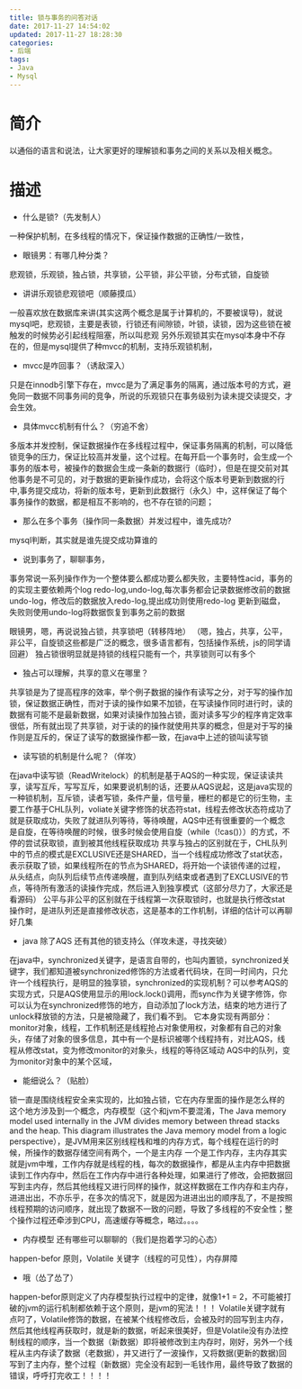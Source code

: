 ```yaml
---
title: 锁与事务的问答对话
date: 2017-11-27 14:54:02
updated: 2017-11-27 18:28:30
categories:
- 后端
tags:
- Java
- Mysql
---
```


# 简介

以通俗的语言和说法，让大家更好的理解锁和事务之间的关系以及相关概念。

# 描述

- 什么是锁?（先发制人）

一种保护机制，在多线程的情况下，保证操作数据的正确性/一致性，

- 眼镜男：有哪几种分类？

悲观锁，乐观锁，独占锁，共享锁，公平锁，非公平锁，分布式锁，自旋锁

- 讲讲乐观锁悲观锁吧（顺藤摸瓜）

一般喜欢放在数据库来讲(其实这两个概念是属于计算机的，不要被误导)，就说mysql吧，悲观锁，主要是表锁，行锁还有间隙锁，叶锁，读锁，因为这些锁在被触发的时候势必引起线程阻塞，所以叫悲观
另外乐观锁其实在mysql本身中不存在的，但是mysql提供了种mvcc的机制，支持乐观锁机制，

- mvcc是咋回事？（诱敌深入）

只是在innodb引擎下存在，mvcc是为了满足事务的隔离，通过版本号的方式，避免同一数据不同事务间的竞争，所说的乐观锁只在事务级别为读未提交读提交，才会生效。

- 具体mvcc机制有什么？（穷追不舍）

多版本并发控制，保证数据操作在多线程过程中，保证事务隔离的机制，可以降低锁竞争的压力，保证比较高并发量，这个过程。在每开启一个事务时，会生成一个事务的版本号，被操作的数据会生成一条新的数据行（临时），但是在提交前对其他事务是不可见的，对于数据的更新操作成功，会将这个版本号更新到数据的行中,事务提交成功，将新的版本号，更新到此数据行（永久）中，这样保证了每个事务操作的数据，都是相互不影响的，也不存在锁的问题；

- 那么在多个事务（操作同一条数据）并发过程中，谁先成功?

mysql判断，其实就是谁先提交成功算谁的

- 说到事务了，聊聊事务，

事务常说一系列操作作为一个整体要么都成功要么都失败，主要特性acid，事务的的实现主要依赖两个log redo-log,undo-log,每次事务都会记录数据修改前的数据undo-log，修改后的数据放入redo-log,提出成功则使用redo-log 更新到磁盘，失败则使用undo-log将数据恢复到事务之前的数据

眼镜男，嗯，再说说独占锁，共享锁吧（转移阵地）
（嗯，独占，共享，公平，非公平，自旋锁这些都是广泛的概念，很多语言都有，包括操作系统，js的同学请回避）
独占锁很明显就是持锁的线程只能有一个，共享锁则可以有多个

- 独占可以理解，共享的意义在哪里？

共享锁是为了提高程序的效率，举个例子数据的操作有读写之分，对于写的操作加锁，保证数据正确性，而对于读的操作如果不加锁，在写读操作同时进行时，读的数据有可能不是最新数据，如果对读操作加独占锁，面对读多写少的程序肯定效率很低，所有就出现了共享锁，对于读的的操作就使用共享的概念，但是对于写的操作则是互斥的，保证了读写的数据操作都一致，在java中上述的锁叫读写锁

- 读写锁的机制是什么呢？（佯攻）

在java中读写锁（ReadWritelock）的机制是基于AQS的一种实现，保证读读共享，读写互斥，写写互斥，如果要说机制的话，还要从AQS说起，这是java实现的一种锁机制，互斥锁，读者写锁，条件产量，信号量，栅栏的都是它的衍生物，主要工作基于CHL队列，voliate关键字修饰的状态符stat，线程去修改状态符成功了就是获取成功，失败了就进队列等待，等待唤醒，AQS中还有很重要的一个概念是自旋，在等待唤醒的时候，很多时候会使用自旋（while（!cas()））的方式，不停的尝试获取锁，直到被其他线程获取成功
共享与独占的区别就在于，CHL队列中的节点的模式是EXCLUSIVE还是SHARED，当一个线程成功修改了stat状态，表示获取了锁，如果线程所在的节点为SHARED，将开始一个读锁传递的过程，从头结点，向队列后续节点传递唤醒，直到队列结束或者遇到了EXCLUSIVE的节点，等待所有激活的读操作完成，然后进入到独享模式（这部分尽力了，大家还是看源码）
公平与非公平的区别就在于线程第一次获取锁时，也就是执行修改stat操作时，是进队列还是直接修改状态，这是基本的工作机制，详细的估计可以再聊好几集

- java 除了AQS 还有其他的锁支持么（佯攻未遂，寻找突破）

在java中，synchronized关键字，是语言自带的，也叫内置锁，synchronized关键字，我们都知道被synchronized修饰的方法或者代码块，在同一时间内，只允许一个线程执行，是明显的独享锁，synchronized的实现机制？可以参考AQS的实现方式，只是AQS使用显示的用lock.lock()调用，而sync作为关键字修饰，你可以认为在synchronized修饰的地方，自动添加了lock方法，结束的地方进行了unlock释放锁的方法，只是被隐藏了，我们看不到。
它本身实现有两部分：monitor对象，线程，工作机制还是线程抢占对象使用权，对象都有自己的对象头，存储了对象的很多信息，其中有一个是标识被哪个线程持有，对比AQS，线程从修改stat，变为修改monitor的对象头，线程的等待区域动 AQS中的队列，变为monitor对象中的某个区域，

- 能细说么？（贴脸）

锁一直是围绕线程安全来实现的，比如独占锁，它在内存里面的操作是怎么样的
这个地方涉及到一个概念，内存模型（这个和jvm不要混淆，The Java memory model used internally in the JVM divides memory between thread stacks and the heap. This diagram illustrates the Java memory model from a logic perspective），是JVM用来区别线程栈和堆的内存方式，每个线程在运行的时候，所操作的数据存储空间有两个，一个是主内存 一个是工作内存，主内存其实就是jvm中堆，工作内存就是线程的栈，每次的数据操作，都是从主内存中把数据读到工作内存中，然后在工作内存中进行各种处理，如果进行了修改，会把数据回写到主内存，然后其他线程又进行同样的操作，就这样数据在工作内存和主内存，进进出出，不亦乐乎，在多次的情况下，就是因为进进出出的顺序乱了，不是按照线程预期的访问顺序，就出现了数据不一致的问题，导致了多线程的不安全性；整个操作过程还牵涉到CPU，高速缓存等概念，略过。。。。

- 内存模型 还有哪些可以聊聊的（我们是抱着学习的心态）

happen-befor 原则，Volatile 关键字（线程的可见性），内存屏障

- 哦（怂了怂了）

happen-befor原则定义了内存模型执行过程中的定律，就像1+1 = 2，不可能被打破的jvm的运行机制都依赖于这个原则，是jvm的宪法！！！
Volatile关键字就有点叼了，Volatile修饰的数据，在被某个线程修改后，会被及时的回写到主内存，然后其他线程再获取时，就是新的数据，听起来很美好，但是Volatile没有办法控制线程的顺序，当一个数据（新数据）即将被修改到主内存时，刚好，另外一个线程从主内存读了数据（老数据），并又进行了一波操作，又将数据(更新的数据)回写到了主内存，整个过程（新数据）完全没有起到一毛钱作用，最终导致了数据的错误，呼呼打完收工！！！！
